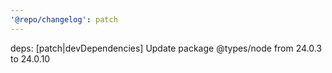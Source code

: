 ```yaml
---
'@repo/changelog': patch
---
```


deps: [patch|devDependencies] Update package @types/node from 24.0.3 to 24.0.10
